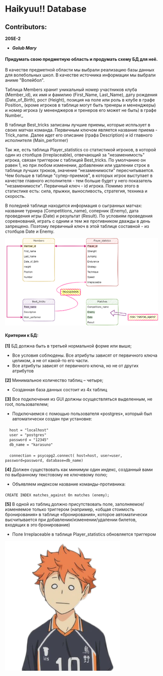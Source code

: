 # Haikyuu!! Database

## Contributors:
**20SE-2**
* ***Golub Mary*** 

#### Придумать свою предметную область и продумать схему БД для неё.
	
В качестве предметной области мы выбрали реализацию базы данных для волебольных школ. В качестве источника информации мы выбрали аниме "Волейбол".

Таблица Мembers хранит уникальный номер участников клуба (Member_id), их имя и фамилию (First_Name, Last_Name), дату рождения (Date_of_Birth), рост (Height), позиция на поле или роль в клубе в графе Position_ (кроме игроков в таблице могут быть тренеры и мененджеры) и номер игрока (у мененджеров и тренеров его может не быть) в графе Number_

В таблице Best_tricks записаны лучшие приемы, которые испльзует в своих матчах команда. Первичным ключом является название приема - Trick_name. Далее идет его описание (графа Description) и id главного исполнителя (Main_performer)

Так же, есть таблица Player_statistics со статистикой игроков, в которой один из столбцов (Irreplaceable), отвечающий за "незаменимость" игрока, связан триггером с таблицей Best_tricks. По умолчанию он равен 1, но при любом изменении, добавлении или удалении строк в таблице лучших трюков, значение "незаменимости" пересчитывается. Чем больше в таблице "супер-приемов", в которых игрок выступает в качестве главного исполнителя - тем больше будет у него показатель "незаменимости". Первичный ключ - id игрока.
Помимо этого в статистике есть: сила, прыжки, выносливость, стратегия, техника и скорость.

В поледней таблице находится информация о сыгранных матчах: название турнира (Competitions_name), соперник (Enemy), дата проведения игры (Date) и результат (Result).
По условиям проведения соревнований, играть с одним и тем же противником дважды в день запрещено. Поэтому первичный ключ в этой таблице составной - из столбцов Date и Enemy.


![alt text](Схема.png)​

#### Критерии к БД:
**[1]** БД должна быть в третьей нормальной форме или выше;

* Все условия соблюдены. Все атрибуты зависят от первичного ключа целиком, а не от какой-то его части. 
* Все атрибуты зависят от первичного ключа, но не от других атрибутов
 
**[2]** Минимальное количество таблиц – четыре;

* Созданная база данных состоит из 4х таблиц 

**[3]** Все подключения из GUI должны осуществляться выделенным, не root, пользователем;

* Подключаемся с помощью пользователя «postgres», который был автоматически создан при установке:
####
      host = "localhost"
      user = "postgres"
      password = "12345"
      db_name = "karasuno"
      
####
      connection = psycopg2.connect( host=host, user=user, password=password, database=db_name)

**[4]** Должен существовать как минимум один индекс, 
    созданный вами по выбранному текстовому не ключевому полю;

* Объявляем индексом название команды-противника:
####
	CREATE INDEX matches_against On matches (enemy);

**[5]** В одной из таблиц должно присутствовать поле, заполняемое/изменяемое только триггером 
(например, «общая стоимость бронирования» в таблице «бронирования», которое автоматически 
высчитывается при добавлении/изменении/удалении билетов, входящих в это бронирование)

* Поле Irreplaceable в таблице Player_statistics обновляется триггером

![alt_text](https://github.com/Golub0k/Haikyuu-DB/blob/main/%D1%85%D0%B8%D0%BD%D0%B0%D1%82%D0%B0.png)
